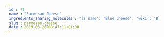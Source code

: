```yaml
---
  id : 78
  name : "Parmesan Cheese"
  ingredients_sharing_molecules : "[{'name': 'Blue Cheese', 'wiki': 'Blue_cheese', 'id': 63, 'category': 'Dairy', 'common_molecules': [6549, 12232, 62089, 7909, 6054, 8908, 7284, 3893, 16832, 284, 6915, 8094, 1031, 7981, 6584, 123388, 246728, 31265, 8892, 994, 1032, 612, 650, 8103, 7797, 8129, 6274, 5321950, 878, 10882, 8007, 6560, 7894, 6140, 5960, 8163, 126, 11160, 8025, 8180, 8193, 798, 6569, 65285, 62444, 7341, 21108, 11005, 61743, 10976, 379, 6561, 10430, 996, 560255, 8139, 7409, 2969, 93236, 8063, 8194, 16617, 7749, 10448, 22201, 1068, 445639, 338, 7800, 12756, 11552, 1146, 521869, 3776, 31260, 20083, 520296, 70, 13357, 31284, 8174, 31252, 7654, 9261, 12367, 8091, 7361, 8158, 90246, 8914, 7353, 8314, 31253, 957, 18827, 12813, 11508, 7937, 13187, 5284421, 7824, 12587, 454, 135, 19310, 12180, 6321405, 31276, 6590, 16255, 18635, 11622, 6322, 7501, 7795, 5283329, 7938, 8093, 6184, 12777, 7762, 24020, 31289, 998]}, {'name': 'Cheddar Cheese', 'wiki': 'Cheddar_cheese', 'id': 65, 'category': 'Dairy', 'common_molecules': [6549, 246728, 62089, 7909, 6054, 8908, 7284, 3893, 284, 6915, 8094, 1031, 7981, 6584, 123388, 12232, 31265, 8892, 994, 1032, 612, 650, 8103, 7797, 8129, 6274, 5321950, 878, 10882, 8007, 6560, 7894, 6140, 5960, 8163, 126, 8025, 8180, 8193, 798, 6569, 65285, 62444, 7341, 21108, 11005, 61743, 10976, 379, 6561, 10430, 996, 560255, 8139, 7409, 2969, 93236, 8063, 8194, 16617, 7749, 10448, 22201, 31276, 445639, 338, 7800, 12756, 11552, 1146, 521869, 3776, 31260, 20083, 520296, 70, 9261, 31284, 8174, 31252, 7654, 13357, 12367, 8091, 7361, 8158, 90246, 8914, 7353, 8314, 31253, 957, 18827, 12813, 11508, 7937, 13187, 5284421, 7824, 12587, 454, 135, 19310, 12180, 6321405, 1068, 6590, 16255, 18635, 11622, 6322, 7501, 7795, 5283329, 7938, 8093, 6184, 12777, 7762, 24020, 31289, 998]}, {'name': 'Gruyere Cheese', 'wiki': 'Gruy%C3%A8re_cheese', 'id': 73, 'category': 'Dairy', 'common_molecules': [6549, 12232, 7909, 6054, 17100, 21108, 3893, 16832, 284, 8094, 1031, 7981, 6584, 246728, 31265, 8892, 1032, 612, 650, 8103, 8038, 7797, 8129, 10882, 5321950, 878, 8007, 6560, 7894, 123388, 8908, 8163, 126, 11160, 8025, 8180, 5283329, 798, 6569, 65285, 62444, 7341, 7284, 11005, 61743, 10976, 379, 6561, 10430, 996, 560255, 8139, 7409, 2969, 93236, 7002, 8194, 16617, 7749, 10448, 22201, 1068, 445639, 338, 7800, 12756, 11552, 1146, 521869, 7501, 3776, 31260, 20083, 70, 13357, 31284, 8174, 31252, 7654, 9261, 12367, 8091, 7361, 8158, 90246, 8914, 7353, 8314, 31253, 957, 18827, 12813, 11508, 10895, 8063, 7937, 13187, 5284421, 7824, 12587, 454, 135, 19310, 6321405, 31276, 6590, 16255, 18635, 11622, 6322, 6989, 7795, 8193, 7938, 8093, 6184, 12777, 7762, 24020, 31289, 998]}, {'name': 'Romano Cheese', 'wiki': 'Romano_cheese', 'id': 80, 'category': 'Dairy', 'common_molecules': [6549, 246728, 62089, 7909, 6054, 8908, 7284, 3893, 284, 6915, 8094, 1031, 7981, 6584, 12232, 31265, 8892, 1032, 612, 650, 7755, 8103, 7797, 8129, 10882, 5321950, 878, 8007, 6560, 7894, 123388, 8163, 126, 8025, 8180, 5283329, 798, 6569, 65285, 62444, 7341, 21108, 11005, 61743, 10976, 379, 6561, 10430, 996, 560255, 8139, 7409, 2969, 93236, 8063, 8194, 16617, 7749, 10448, 22201, 1068, 445639, 338, 7800, 12756, 11552, 1146, 521869, 7501, 3776, 31260, 20083, 70, 13357, 31284, 8174, 31252, 998, 9261, 12367, 8091, 7361, 8158, 90246, 8914, 7353, 8314, 31253, 957, 18827, 12813, 11508, 7937, 13187, 5284421, 7824, 12587, 454, 7249, 135, 19310, 6321405, 31276, 6590, 16255, 18635, 6322, 6989, 7795, 8193, 7938, 8093, 6184, 12777, 7762, 24020, 31289, 7654]}, {'name': 'Provolone Cheese', 'wiki': 'Provolone', 'id': 79, 'category': 'Dairy', 'common_molecules': [6549, 246728, 62089, 7909, 6054, 8908, 7284, 3893, 284, 6915, 8094, 1031, 7981, 6584, 12232, 31265, 8892, 1032, 612, 650, 7755, 8103, 7797, 8129, 10882, 5321950, 878, 8007, 6560, 7894, 123388, 8163, 126, 8025, 8180, 5283329, 798, 6569, 65285, 62444, 7341, 21108, 11005, 61743, 10976, 379, 6561, 10430, 996, 560255, 8139, 7409, 2969, 93236, 8063, 8194, 16617, 7749, 10448, 22201, 1068, 445639, 338, 7800, 12756, 11552, 1146, 521869, 3776, 31260, 20083, 70, 13357, 31284, 8174, 31252, 998, 9261, 12367, 8091, 7361, 8158, 90246, 8914, 7353, 8314, 31253, 957, 18827, 12813, 11508, 7937, 13187, 5284421, 12293, 7824, 12587, 454, 135, 19310, 6321405, 31276, 6590, 16255, 18635, 6322, 7501, 7795, 8193, 7938, 8093, 6184, 12777, 7762, 24020, 31289, 7654]}]"
  slug : parmesan-cheese
  date : 2019-03-26T08:47:11+01:00
---
```



